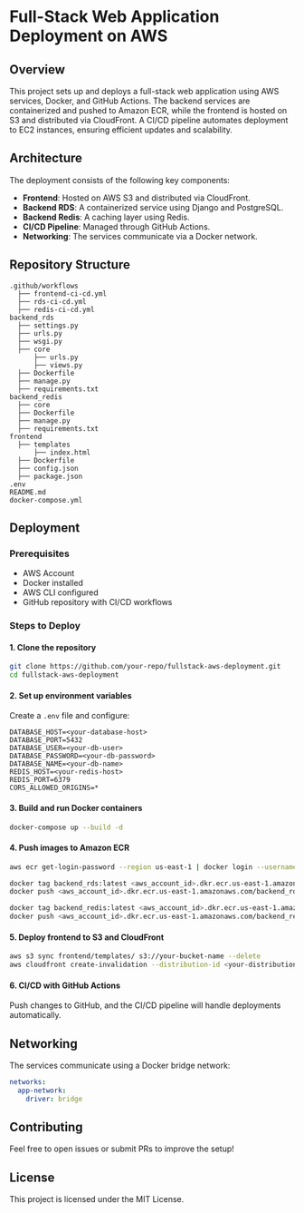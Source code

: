# Full-Stack Web Application Deployment on AWS

## Overview
This project sets up and deploys a full-stack web application using AWS services, Docker, and GitHub Actions. The backend services are containerized and pushed to Amazon ECR, while the frontend is hosted on S3 and distributed via CloudFront. A CI/CD pipeline automates deployment to EC2 instances, ensuring efficient updates and scalability.

## Architecture
The deployment consists of the following key components:
- **Frontend**: Hosted on AWS S3 and distributed via CloudFront.
- **Backend RDS**: A containerized service using Django and PostgreSQL.
- **Backend Redis**: A caching layer using Redis.
- **CI/CD Pipeline**: Managed through GitHub Actions.
- **Networking**: The services communicate via a Docker network.

## Repository Structure
```
.github/workflows
  ├── frontend-ci-cd.yml
  ├── rds-ci-cd.yml
  ├── redis-ci-cd.yml
backend_rds
  ├── settings.py
  ├── urls.py
  ├── wsgi.py
  ├── core
      ├── urls.py
      ├── views.py
  ├── Dockerfile
  ├── manage.py
  ├── requirements.txt
backend_redis
  ├── core
  ├── Dockerfile
  ├── manage.py
  ├── requirements.txt
frontend
  ├── templates
      ├── index.html
  ├── Dockerfile
  ├── config.json
  ├── package.json
.env
README.md
docker-compose.yml
```

## Deployment
### Prerequisites
- AWS Account
- Docker installed
- AWS CLI configured
- GitHub repository with CI/CD workflows

### Steps to Deploy
#### 1. Clone the repository
```sh
git clone https://github.com/your-repo/fullstack-aws-deployment.git
cd fullstack-aws-deployment
```

#### 2. Set up environment variables
Create a `.env` file and configure:
```
DATABASE_HOST=<your-database-host>
DATABASE_PORT=5432
DATABASE_USER=<your-db-user>
DATABASE_PASSWORD=<your-db-password>
DATABASE_NAME=<your-db-name>
REDIS_HOST=<your-redis-host>
REDIS_PORT=6379
CORS_ALLOWED_ORIGINS=*
```

#### 3. Build and run Docker containers
```sh
docker-compose up --build -d
```

#### 4. Push images to Amazon ECR
```sh
aws ecr get-login-password --region us-east-1 | docker login --username AWS --password-stdin <aws_account_id>.dkr.ecr.us-east-1.amazonaws.com

docker tag backend_rds:latest <aws_account_id>.dkr.ecr.us-east-1.amazonaws.com/backend_rds:latest
docker push <aws_account_id>.dkr.ecr.us-east-1.amazonaws.com/backend_rds:latest

docker tag backend_redis:latest <aws_account_id>.dkr.ecr.us-east-1.amazonaws.com/backend_redis:latest
docker push <aws_account_id>.dkr.ecr.us-east-1.amazonaws.com/backend_redis:latest
```

#### 5. Deploy frontend to S3 and CloudFront
```sh
aws s3 sync frontend/templates/ s3://your-bucket-name --delete
aws cloudfront create-invalidation --distribution-id <your-distribution-id> --paths "/*"
```

#### 6. CI/CD with GitHub Actions
Push changes to GitHub, and the CI/CD pipeline will handle deployments automatically.

## Networking
The services communicate using a Docker bridge network:
```yaml
networks:
  app-network:
    driver: bridge
```

## Contributing
Feel free to open issues or submit PRs to improve the setup!

## License
This project is licensed under the MIT License.

